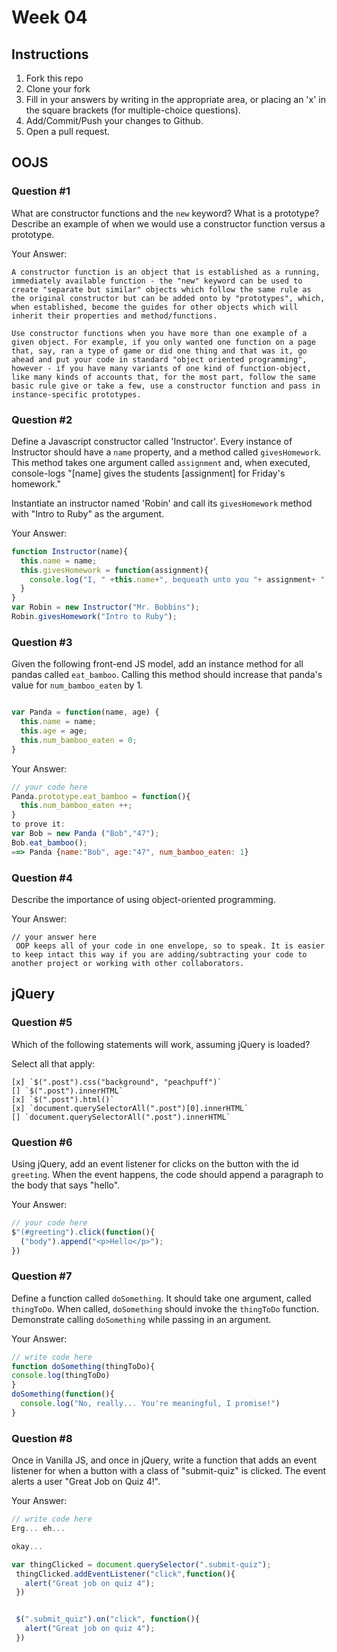 # Week 04

## Instructions

1. Fork this repo
2. Clone your fork
3. Fill in your answers by writing in the appropriate area, or placing an 'x' in
the square brackets (for multiple-choice questions).
4. Add/Commit/Push your changes to Github.
5. Open a pull request.

## OOJS

### Question #1

What are constructor functions and the `new` keyword? What is a prototype? Describe an example of when we would use a constructor function versus a prototype.

Your Answer:
```text
A constructor function is an object that is established as a running, immediately available function - the "new" keyword can be used to create "separate but similar" objects which follow the same rule as the original constructor but can be added onto by "prototypes", which, when established, become the guides for other objects which will inherit their properties and method/functions.

Use constructor functions when you have more than one example of a given object. For example, if you only wanted one function on a page that, say, ran a type of game or did one thing and that was it, go ahead and put your code in standard "object oriented programming", however - if you have many variants of one kind of function-object, like many kinds of accounts that, for the most part, follow the same basic rule give or take a few, use a constructor function and pass in instance-specific prototypes.
```

### Question #2

Define a Javascript constructor called 'Instructor'. Every instance of Instructor should have a `name` property, and a method called `givesHomework`. This method takes one argument called `assignment` and, when executed, console-logs "[name] gives the students [assignment] for Friday's homework."

Instantiate an instructor named 'Robin' and call its `givesHomework` method with "Intro to Ruby" as the argument.

Your Answer:

```js
function Instructor(name){
  this.name = name;
  this.givesHomework = function(assignment){
    console.log("I, " +this.name+", bequeath unto you "+ assignment+ ", which is due Friday.");
  }  
}
var Robin = new Instructor("Mr. Bobbins");
Robin.givesHomework("Intro to Ruby");

```
### Question #3

Given the following front-end JS model, add an instance method for all pandas called `eat_bamboo`. Calling this method should increase that panda's value for `num_bamboo_eaten` by 1.

```js

var Panda = function(name, age) {
  this.name = name;
  this.age = age;
  this.num_bamboo_eaten = 0;
}
```
Your Answer:
```js
// your code here
Panda.prototype.eat_bamboo = function(){
  this.num_bamboo_eaten ++;
}
to prove it:
var Bob = new Panda ("Bob","47");
Bob.eat_bamboo();
==> Panda {name:"Bob", age:"47", num_bamboo_eaten: 1}
```

### Question #4

Describe the importance of using object-oriented programming.

Your Answer:
```
// your answer here
 OOP keeps all of your code in one envelope, so to speak. It is easier to keep intact this way if you are adding/subtracting your code to another project or working with other collaborators.
```

## jQuery

### Question #5

Which of the following statements will work, assuming jQuery is loaded?

Select all that apply:
```
[x] `$(".post").css("background", "peachpuff")`
[] `$(".post").innerHTML`
[x] `$(".post").html()`
[x] `document.querySelectorAll(".post")[0].innerHTML`
[] `document.querySelectorAll(".post").innerHTML`
```

### Question #6

Using jQuery, add an event listener for clicks on the button with the id
`greeting`. When the event happens, the code should append a paragraph to the
body that says "hello".

Your Answer:
```js
// your code here
$"(#greeting").click(function(){
  ("body").append("<p>Hello</p>");
})
```

### Question #7

Define a function called `doSomething`. It should take one argument, called
`thingToDo`. When called, `doSomething` should invoke the `thingToDo` function. Demonstrate calling `doSomething` while passing in an argument.

Your Answer:
```js
// write code here
function doSomething(thingToDo){
console.log(thingToDo)
}
doSomething(function(){
  console.log("No, really... You're meaningful, I promise!")
}
```

### Question #8

Once in Vanilla JS, and once in jQuery, write a function that adds an event listener for when a button with a class of "submit-quiz" is clicked. The event alerts a user "Great Job on Quiz 4!".

Your Answer:
```js
// write code here
Erg... eh...

okay...

var thingClicked = document.querySelector(".submit-quiz");
 thingClicked.addEventListener("click",function(){
   alert("Great job on quiz 4");
 })


 $(".submit_quiz").on("click", function(){
   alert("Great job on quiz 4");
 })
```
